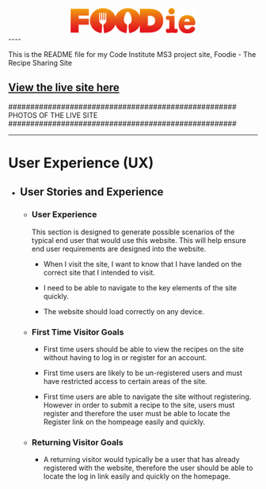 <center><img src="./assets/images/logo.png" alt="Mario's Pizza Logo" width="50%"></center>
----

This is the README file for my Code Institute MS3 project site, Foodie - The Recipe Sharing Site

[View the live site here]( ########################################################################)
----

####################################################
PHOTOS OF THE LIVE SITE
####################################################

----
# <b>User Experience (UX)</b>

*   ## <b>User Stories and Experience</b>

     * ### <b>User Experience</b>

        This section is designed to generate possible scenarios of the typical end user that would use this website. 
        This will help ensure end user requirements are designed into the website.

        - When I visit the site, I want to know that I have landed on the correct site that I intended to visit.

        - I need to be able to navigate to the key elements of the site quickly.

        - The website should load correctly on any device.

    * ### <b>First Time Visitor Goals</b>

        - First time users should be able to view the recipes on the site without having to log in or register for an account.

        - First time users are likely to be un-registered users and must have restricted access to certain areas of the site.

        - First time users are able to navigate the site without registering. However in order to submit a recipe to the site, users must register and therefore the user must be able to locate the Register link on the hompeage easily and quickly.

    * ### <b>Returning Visitor Goals</b>

        - A returning visitor would typically be a user that has already registered with the website, therefore the user should be able to locate the log in link easily and quickly on the homepage.